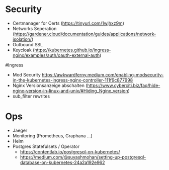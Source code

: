 # Security
- Certmanager for Certs (https://tinyurl.com/1wjhxz9m)
- Networks Seperation (https://gardener.cloud/documentation/guides/applications/network-isolation/)
- Outbound SSL
- Keycloak (https://kubernetes.github.io/ingress-nginx/examples/auth/oauth-external-auth)

#Ingress
- Mod Security https://awkwardferny.medium.com/enabling-modsecurity-in-the-kubernetes-ingress-nginx-controller-111f9c877998
- Nginx Versionsanzeige abschalten (https://www.cyberciti.biz/faq/hide-nginx-version-in-linux-and-unix/#Hiding_Nginx_version)
- sub_filter rewrites 

# Ops
- Jaeger
- Monitoring (Prometheus, Graphana ...)
- Helm
- Postgres Statefulsets / Operator
    - https://contentlab.io/postgresql-on-kubernetes/
    - https://medium.com/@suyashmohan/setting-up-postgresql-database-on-kubernetes-24a2a192e962